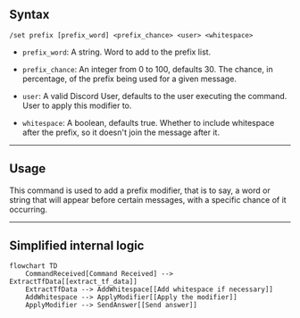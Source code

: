 ## Syntax
`/set prefix [prefix_word] <prefix_chance> <user> <whitespace>`

- `prefix_word`: A string. Word to add to the prefix list.

- `prefix_chance`: An integer from 0 to 100, defaults 30. The chance, in percentage,
                   of the prefix being used for a given message.

- `user`: A valid Discord User, defaults to the user executing the command. User to
          apply this modifier to.

- `whitespace`: A boolean, defaults true. Whether to include whitespace after the
                prefix, so it doesn't join the message after it.

---

## Usage
This command is used to add a prefix modifier, that is to say, a word or string that
will appear before certain messages, with a specific chance of it occurring.

---

## Simplified internal logic
```mermaid
flowchart TD
    CommandReceived[Command Received] --> ExtractTfData[[extract_tf_data]]
    ExtractTfData --> AddWhitespace[[Add whitespace if necessary]]
    AddWhitespace --> ApplyModifier[[Apply the modifier]]
    ApplyModifier --> SendAnswer[[Send answer]]
```